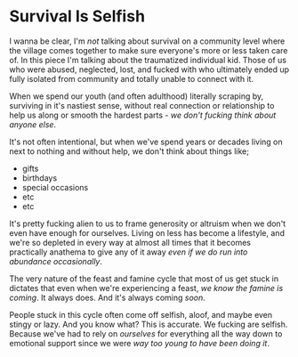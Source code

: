 

# Survival Is Selfish

I wanna be clear, I'm *not* talking about survival on a community level where the village comes together to make sure everyone's more or less taken care of. In this piece I'm talking about the traumatized individual kid. Those of us who were abused, neglected, lost, and fucked with who ultimately ended up fully isolated from community and totally unable to connect with it.

When we spend our youth (and often adulthood) literally scraping by, surviving in it's nastiest sense, without real connection or relationship to help us along or smooth the hardest parts - *we don't fucking think about anyone else*.

It's not often intentional, but when we've spend years or decades living on next to nothing and without help, we don't think about things like;

* gifts
* birthdays
* special occasions
* etc
* etc

It's pretty fucking alien to us to frame generosity or altruism when we don't even have enough for ourselves. Living on less has become a lifestyle, and we're so depleted in every way at almost all times that it becomes practically anathema to give any of it away *even if we do run into abundance occasionally*.

The very nature of the feast and famine cycle that most of us get stuck in dictates that even when we're experiencing a feast, *we know the famine is coming*. It always does. And it's always coming *soon*. 

People stuck in this cycle often come off selfish, aloof, and maybe even stingy or lazy. And you know what? This is accurate. We fucking are selfish. Because we've had to rely on *ourselves* for everything all the way down to emotional support since we were *way too young to have been doing it*. 